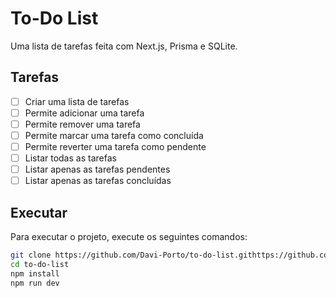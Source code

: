 # To-Do List

Uma lista de tarefas feita com Next.js, Prisma e SQLite.

## Tarefas

- [ ] Criar uma lista de tarefas
- [ ] Permite adicionar uma tarefa
- [ ] Permite remover uma tarefa
- [ ] Permite marcar uma tarefa como concluída
- [ ] Permite reverter uma tarefa como pendente
- [ ] Listar todas as tarefas
- [ ] Listar apenas as tarefas pendentes
- [ ] Listar apenas as tarefas concluídas

## Executar

Para executar o projeto, execute os seguintes comandos:

```bash
git clone https://github.com/Davi-Porto/to-do-list.githttps://github.com/Davi-Porto/to-do-list.git
cd to-do-list
npm install
npm run dev
```
